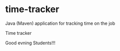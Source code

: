 # time-tracker
Java (Maven) application for tracking time on the job

Time tracker

Good evning Students!!!
